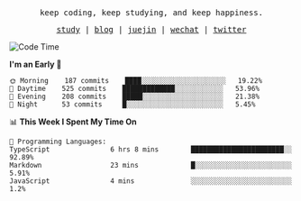 <p align="center">
  <samp>
    <span>keep coding, keep studying, and keep happiness.</span>
  </samp>
</p>

<p align="center">
  <samp>
    <a href="https://github.com/ouduidui/fe-study">study</a> |
    <a href="https://deweyou.me">blog</a>  |
    <a href="https://juejin.cn/user/4309700183594366">juejin</a> |
    <a href="https://user-images.githubusercontent.com/54696834/165071004-6509e3f2-90c3-448c-9d92-3da42b0c2021.jpeg">wechat</a> |
    <a href="https://twitter.com/ouduidui">twitter</a>
  </samp>
</p>

<!--START_SECTION:waka-->
![Code Time](http://img.shields.io/badge/Code%20Time-0%20secs-blue)

**I'm an Early 🐤** 

```text
🌞 Morning    187 commits    ████░░░░░░░░░░░░░░░░░░░░░   19.22% 
🌆 Daytime    525 commits    █████████████░░░░░░░░░░░░   53.96% 
🌃 Evening    208 commits    █████░░░░░░░░░░░░░░░░░░░░   21.38% 
🌙 Night      53 commits     █░░░░░░░░░░░░░░░░░░░░░░░░   5.45%

```


📊 **This Week I Spent My Time On** 

```text
💬 Programming Languages: 
TypeScript               6 hrs 8 mins        ███████████████████████░░   92.89% 
Markdown                 23 mins             █░░░░░░░░░░░░░░░░░░░░░░░░   5.91% 
JavaScript               4 mins              ░░░░░░░░░░░░░░░░░░░░░░░░░   1.2%

```


<!--END_SECTION:waka-->
